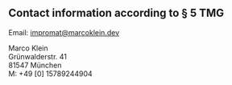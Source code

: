 ## Contact information according to § 5 TMG

Email: [impromat@marcoklein.dev](mailto:impromat@marcoklein.dev)

Marco Klein  
Grünwalderstr. 41  
81547 München  
M: +49 [0] 15789244904
